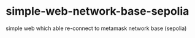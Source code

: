 # simple-web-network-base-sepolia
simple web which able re-connect to metamask network base (sepolia) 
